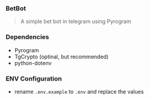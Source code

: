 ### BetBot
>A simple bet bot in telegram using Pyrogram
### Dependencies
- Pyrogram
- TgCrypto (optinal, but recommended)
- python-dotenv
### ENV Configuration
- rename `.env.example` to `.env` and replace the values
